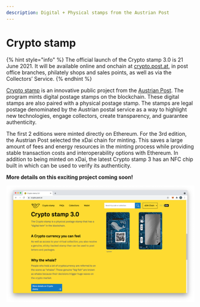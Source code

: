 ```yaml
---
description: Digital + Physical stamps from the Austrian Post
---
```


# Crypto stamp

{% hint style="info" %}
The official launch of the Crypto stamp 3.0 is 21 June 2021. It will be available online and onchain at [crypto.post.at](https://crypto.post.at/), in post office branches, philately shops and sales points, as well as via the Collectors’ Service.
{% endhint %}

[Crypto stamp](https://crypto.post.at/) is an innovative public project from the [Austrian Post](https://www.post.at/). The program mints digital postage stamps on the blockchain. These digital stamps are also paired with a physical postage stamp. The stamps are legal postage denominated by the Austrian postal service as a way to highlight new technologies, engage collectors, create transparency, and guarantee authenticity.

The first 2 editions were minted directly on Ethereum. For the 3rd edition, the Austrian Post selected the xDai chain for minting. This saves a large amount of fees and energy resources in the minting process while providing stable transaction costs and interoperability options with Ethereum. In addition to being minted on xDai, the latest Crypto stamp 3 has an NFC chip built in which can be used to verify its authenticity. 

**More details on this exciting project coming soon!**

![crypto.post.at website](../../.gitbook/assets/crypto-stamp-3.png)





